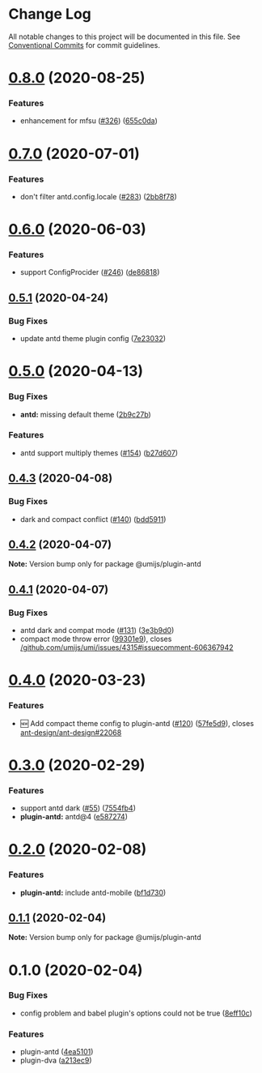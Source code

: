# Change Log

All notable changes to this project will be documented in this file. See [Conventional Commits](https://conventionalcommits.org) for commit guidelines.

# [0.8.0](https://github.com/umijs/plugins/compare/@umijs/plugin-antd@0.7.0...@umijs/plugin-antd@0.8.0) (2020-08-25)

### Features

- enhancement for mfsu ([#326](https://github.com/umijs/plugins/issues/326)) ([655c0da](https://github.com/umijs/plugins/commit/655c0da475748a0671dd3a5de8ab079dbe1bed5a))

# [0.7.0](https://github.com/umijs/plugins/compare/@umijs/plugin-antd@0.6.0...@umijs/plugin-antd@0.7.0) (2020-07-01)

### Features

- don't filter antd.config.locale ([#283](https://github.com/umijs/plugins/issues/283)) ([2bb8f78](https://github.com/umijs/plugins/commit/2bb8f78ed931c8f725867610527322e52daed8a6))

# [0.6.0](https://github.com/umijs/plugins/compare/@umijs/plugin-antd@0.5.1...@umijs/plugin-antd@0.6.0) (2020-06-03)

### Features

- support ConfigProcider ([#246](https://github.com/umijs/plugins/issues/246)) ([de86818](https://github.com/umijs/plugins/commit/de868181a54f2c53497d7ed2eb2e014d93d80d62))

## [0.5.1](https://github.com/umijs/plugins/compare/@umijs/plugin-antd@0.5.0...@umijs/plugin-antd@0.5.1) (2020-04-24)

### Bug Fixes

- update antd theme plugin config ([7e23032](https://github.com/umijs/plugins/commit/7e23032e9e5ee07e4b38d3cc226fca9857f4c314))

# [0.5.0](https://github.com/umijs/plugins/compare/@umijs/plugin-antd@0.4.3...@umijs/plugin-antd@0.5.0) (2020-04-13)

### Bug Fixes

- **antd:** missing default theme ([2b9c27b](https://github.com/umijs/plugins/commit/2b9c27bffa94fe42cd40d13ee89edbe5c9153ce0))

### Features

- antd support multiply themes ([#154](https://github.com/umijs/plugins/issues/154)) ([b27d607](https://github.com/umijs/plugins/commit/b27d607f619aa98cc0cd86a7aef92310fd47a061))

## [0.4.3](https://github.com/umijs/plugins/compare/@umijs/plugin-antd@0.4.2...@umijs/plugin-antd@0.4.3) (2020-04-08)

### Bug Fixes

- dark and compact conflict ([#140](https://github.com/umijs/plugins/issues/140)) ([bdd5911](https://github.com/umijs/plugins/commit/bdd5911146a82d4148ddf5fe4d85633e069db307))

## [0.4.2](https://github.com/umijs/plugins/compare/@umijs/plugin-antd@0.4.1...@umijs/plugin-antd@0.4.2) (2020-04-07)

**Note:** Version bump only for package @umijs/plugin-antd

## [0.4.1](https://github.com/umijs/plugins/compare/@umijs/plugin-antd@0.4.0...@umijs/plugin-antd@0.4.1) (2020-04-07)

### Bug Fixes

- antd dark and compat mode ([#131](https://github.com/umijs/plugins/issues/131)) ([3e3b9d0](https://github.com/umijs/plugins/commit/3e3b9d0471cf1da1a78b9750e41ae4adb3b8d715))
- compact mode throw error ([99301e9](https://github.com/umijs/plugins/commit/99301e93d14d0ae9f3fc7f93c566a3f4c8aca2b8)), closes [/github.com/umijs/umi/issues/4315#issuecomment-606367942](https://github.com//github.com/umijs/umi/issues/4315/issues/issuecomment-606367942)

# [0.4.0](https://github.com/umijs/plugins/compare/@umijs/plugin-antd@0.3.0...@umijs/plugin-antd@0.4.0) (2020-03-23)

### Features

- :new: Add compact theme config to plugin-antd ([#120](https://github.com/umijs/plugins/issues/120)) ([57fe5d9](https://github.com/umijs/plugins/commit/57fe5d9386f394c9feef803dc84c4e87b250ba0c)), closes [ant-design/ant-design#22068](https://github.com/ant-design/ant-design/issues/22068)

# [0.3.0](https://github.com/umijs/plugins/compare/@umijs/plugin-antd@0.2.0...@umijs/plugin-antd@0.3.0) (2020-02-29)

### Features

- support antd dark ([#55](https://github.com/umijs/plugins/issues/55)) ([7554fb4](https://github.com/umijs/plugins/commit/7554fb41466706e02a0f942f370e063523d120c7))
- **plugin-antd:** antd@4 ([e587274](https://github.com/umijs/plugins/commit/e587274d23d6e975e51d972313cc67b8e42ad050))

# [0.2.0](https://github.com/umijs/plugins/compare/@umijs/plugin-antd@0.1.1...@umijs/plugin-antd@0.2.0) (2020-02-08)

### Features

- **plugin-antd:** include antd-mobile ([bf1d730](https://github.com/umijs/plugins/commit/bf1d730a44752936c8bc43dfbefd9be9f4c71df2))

## [0.1.1](https://github.com/umijs/plugins/compare/@umijs/plugin-antd@0.1.0...@umijs/plugin-antd@0.1.1) (2020-02-04)

**Note:** Version bump only for package @umijs/plugin-antd

# 0.1.0 (2020-02-04)

### Bug Fixes

- config problem and babel plugin's options could not be true ([8eff10c](https://github.com/umijs/plugins/commit/8eff10cbc9bad5c85a2fc52db2f0e772e53c4da4))

### Features

- plugin-antd ([4ea5101](https://github.com/umijs/plugins/commit/4ea510187687fb9ce45449c6a6bb07182b761edc))
- plugin-dva ([a213ec9](https://github.com/umijs/plugins/commit/a213ec978115bcbfb46e514ce2eb05f7bfeb8039))
